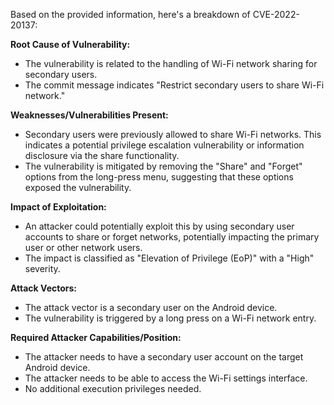 Based on the provided information, here's a breakdown of CVE-2022-20137:

**Root Cause of Vulnerability:**
- The vulnerability is related to the handling of Wi-Fi network sharing for secondary users.
- The commit message indicates "Restrict secondary users to share Wi-Fi network."

**Weaknesses/Vulnerabilities Present:**
- Secondary users were previously allowed to share Wi-Fi networks. This indicates a potential privilege escalation vulnerability or information disclosure via the share functionality.
- The vulnerability is mitigated by removing the "Share" and "Forget" options from the long-press menu, suggesting that these options exposed the vulnerability.

**Impact of Exploitation:**
- An attacker could potentially exploit this by using secondary user accounts to share or forget networks, potentially impacting the primary user or other network users.
- The impact is classified as "Elevation of Privilege (EoP)" with a "High" severity.

**Attack Vectors:**
- The attack vector is a secondary user on the Android device.
- The vulnerability is triggered by a long press on a Wi-Fi network entry.

**Required Attacker Capabilities/Position:**
- The attacker needs to have a secondary user account on the target Android device.
- The attacker needs to be able to access the Wi-Fi settings interface.
- No additional execution privileges needed.